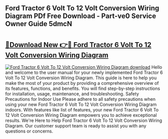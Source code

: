 ## Ford Tractor 6 Volt To 12 Volt Conversion Wiring Diagram PDf Free Download - Part-ve0 Service Owner Guide 5dmcN

# <h2><a href="http://dfk2v08.blite.top/?on=Ford+Tractor+6+Volt+To+12+Volt+Conversion+Wiring+Diagram">🔗Download New 👉🔴 Ford Tractor 6 Volt To 12 Volt Conversion Wiring Diagram</a></h2>

[![Ford Tractor 6 Volt To 12 Volt Conversion Wiring Diagram download](https://i.imgur.com/lujVjoI.png)](http://dfk2v08.blite.top/?on=Ford+Tractor+6+Volt+To+12+Volt+Conversion+Wiring+Diagram)
Hello and welcome to the user manual for your newly implemented Ford Tractor 6 Volt To 12 Volt Conversion Wiring Diagram. This guide is here to help you make the most of your product by providing a comprehensive overview of its features, functions, and benefits. You will find step-by-step instructions for installation, usage, maintenance, and troubleshooting. Safety Precautions for Indoor Use Please adhere to all safety precautions when using your new Ford Tractor 6 Volt To 12 Volt Conversion Wiring Diagram indoors. With features like list of features, your new Ford Tractor 6 Volt To 12 Volt Conversion Wiring Diagram empowers you to achieve exceptional results. We're Here to Help Ford Tractor 6 Volt To 12 Volt Conversion Wiring Diagram. Our customer support team is ready to assist you with any questions or concerns.

